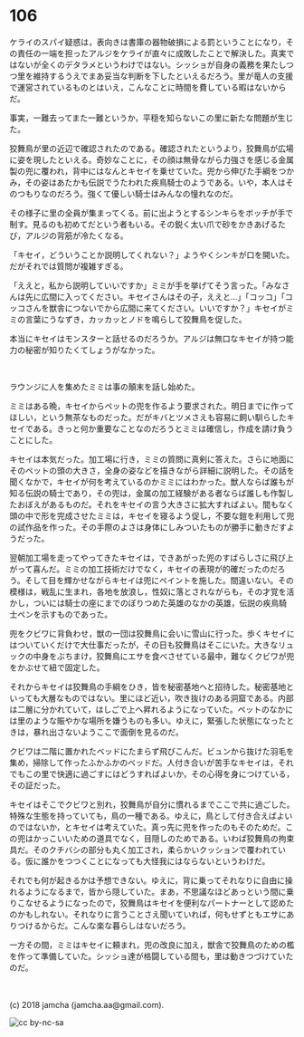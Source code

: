 # 106

ケライのスパイ疑惑は，表向きは書庫の器物破損による罰ということになり，その責任の一端を担ったアルジをケライが直々に成敗したことで解決した。真実ではないが全くのデタラメというわけではない。シッショが自身の義務を果たしつつ里を維持するうえでまあ妥当な判断を下したといえるだろう。里が竜人の支援で運営されているものとはいえ，こんなことに時間を費している暇はないからだ。  

事実，一難去ってまた一難というか，平穏を知らないこの里に新たな問題が生じた。  

狡舞鳥が里の近辺で確認されたのである。確認されたというより，狡舞鳥が広場に姿を現したといえる。奇妙なことに，その顔は無骨ながら力強さを感じる金属製の兜に覆われ，背中にはなんとキセイを乗せていた。兜から伸びた手綱をつかみ，その姿はあたかも伝説でうたわれた疾鳥騎士のようである。いや，本人はそのつもりなのだろう。強くて優しい騎士はみんなの憧れなのだ。  

その様子に里の全員が集まってくる。前に出ようとするシンキらをボッチが手で制す。見るのも初めてだという者もいる。その鋭く太い爪で砂をかきあげるたび，アルジの背筋が冷たくなる。  

「キセイ，どういうことか説明してくれない？」ようやくシンキが口を開いた。だがそれでは質問が複雑すぎる。  

「ええと，私から説明していいですか」ミミが手を挙げてそう言った。「みなさんは先に広間に入ってください。キセイさんはその子，ええと…」「コッコ」「コッコさんを獣舎につないでから広間に来てください。いいですか？」キセイがミミの言葉にうなずき，カッカッとノドを鳴らして狡舞鳥を促した。  

本当にキセイはモンスターと話せるのだろうか。アルジは無口なキセイが持つ能力の秘密が知りたくてしょうがなかった。  

<br>  

ラウンジに人を集めたミミは事の顛末を話し始めた。  

ミミはある晩，キセイからペットの兜を作るよう要求された。明日までに作ってほしい，という無茶なものだった。だがキバとツメさえも容易に飼い馴らしたキセイである。きっと何か重要なことなのだろうとミミは確信し，作成を請け負うことにした。  

キセイは本気だった。加工場に行き，ミミの質問に真剣に答えた。さらに地面にそのペットの頭の大きさ，全身の姿などを描きながら詳細に説明した。その話を聞くなかで，キセイが何を考えているのかミミにはわかった。獣人ならば誰もが知る伝説の騎士であり，その兜は，金属の加工経験がある者ならば誰しも作製したおぼえがあるものだ。それをキセイの言う大きさに拡大すればよい。間もなく頭の中で形を完成させたミミは，キセイを寝るよう促し，不要な鎧を利用して兜の試作品を作った。その手際のよさは身体にしみついたものが勝手に動きだすようだった。  

翌朝加工場を走ってやってきたキセイは，できあがった兜のすばらしさに飛び上がって喜んだ。ミミの加工技術だけでなく，キセイの表現が的確だったのだろう。そして目を輝かせながらキセイは兜にペイントを施した。間違いない。その模様は，戦乱に生まれ，各地を放浪し，性奴に落とされながらも，その才覚を活かし，ついには騎士の座にまでのぼりつめた英雄のなかの英雄，伝説の疾鳥騎士ペンを示すものであった。  

兜をクビワに背負わせ，獣の一団は狡舞鳥に会いに雪山に行った。歩くキセイにはついていくだけで大仕事だったが，その日も狡舞鳥はそこにいた。大きなリュックの中身をぶちまけ，狡舞鳥にエサを食べさせている最中，難なくクビワが兜をかぶせて紐で固定した。  

それからキセイは狡舞鳥の手綱をひき，皆を秘密基地へと招待した。秘密基地といっても大層なものではない。里にほど近い，吹き抜けのある洞窟である。内部は二層に分かれていて，はしごで上へ昇れるようになっていた。ペットのなかには里のような賑やかな場所を嫌うものも多い。ゆえに，緊張した状態になったときは，暴れ出さないようここで面倒を見るのだ。  

クビワは二階に置かれたベッドにたまらず飛びこんだ。ビュンから抜けた羽毛を集め，掃除して作ったふかふかのベッドだ。人付き合いが苦手なキセイは，それでもこの里で快適に過ごすにはどうすればよいか，その心得を身につけている，その証だった。  

キセイはそこでクビワと別れ，狡舞鳥が自分に慣れるまでここで共に過ごした。特殊な生態を持っていても，鳥の一種である。ゆえに，鳥として付き合えばよいのではないか，とキセイは考えていた。真っ先に兜を作ったのもそのためだ。この兜はかっこいいための道具でなく，目隠しのためである。いわば狡舞鳥の拘束具だ。そのクチバシの部分も丸く加工され，柔らかいクッションで覆われている。仮に誰かをつつくことになっても大怪我にはならないというわけだ。  

それでも何が起きるかは予想できない。ゆえに，背に乗ってそれなりに自由に操れるようになるまで，皆から隠していた。まあ，不思議なほどあっという間に乗りこなせるようになったので，狡舞鳥はキセイを便利なパートナーとして認めたのかもしれない。それなりに言うことさえ聞いていれば，何もせずともエサにありつけるからだ。こんな楽な暮らしはないだろう。  

一方その間，ミミはキセイに頼まれ，兜の改良に加え，獣舎で狡舞鳥のための檻を作って準備していた。シッショ達が格闘している間も，里は動きつづけていたのだ。  

<br>  
<br>  
(c) 2018 jamcha (jamcha.aa@gmail.com).  

![cc by-nc-sa](http://i.creativecommons.org/l/by-nc-sa/4.0/88x31.png)
